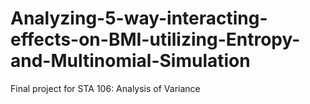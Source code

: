 # Analyzing-5-way-interacting-effects-on-BMI-utilizing-Entropy-and-Multinomial-Simulation
Final project for STA 106: Analysis of Variance
